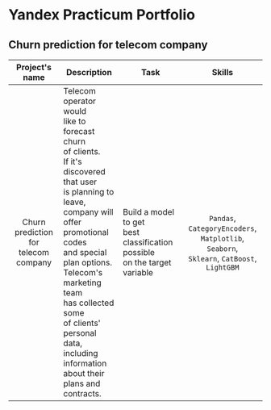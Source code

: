 # Yandex Practicum Portfolio

## Churn prediction for telecom company


| Project's name | Description | Task | Skills |
| :----:|  ---- |  ---- |  :----: |
| Churn prediction<br/>for telecom company | Telecom operator would<br/> like to forecast churn<br/> of clients.<br/> If it's discovered that user<br/> is planning to leave,<br/> company will offer<br/> promotional codes<br/> and special plan options.<br/> Telecom's marketing team<br/> has collected some<br/> of clients' personal<br/> data, including<br/> information about their<br/> plans and contracts. | Build a model to get<br/> best classification possible<br/> on the target variable | `Pandas`, `СategoryEncoders`,<br/> `Matplotlib`, `Seaborn`,<br/> `Sklearn`, `CatBoost`, `LightGBM`
